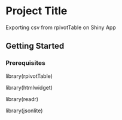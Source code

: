 # Project Title

Exporting csv from rpivotTable on Shiny App

## Getting Started

### Prerequisites

library(rpivotTable)

library(htmlwidget)

library(readr)

library(jsonlite)


